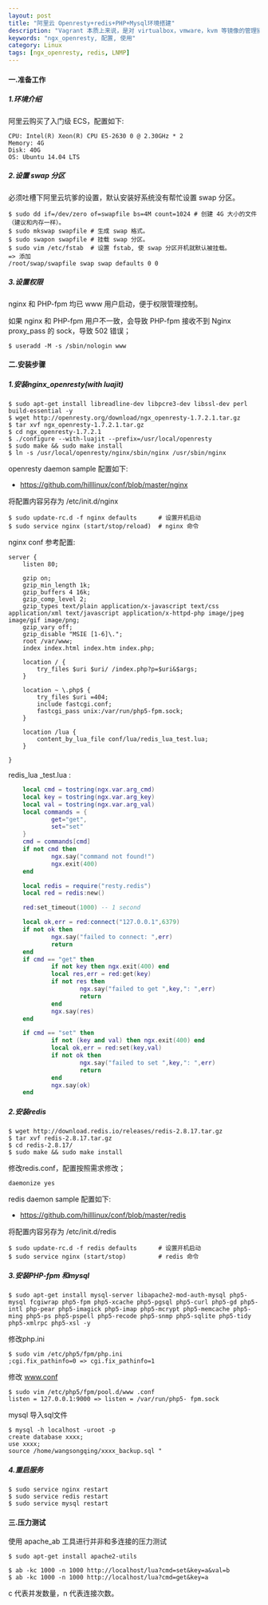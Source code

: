 ```yaml
---
layout: post
title: "阿里云 Openresty+redis+PHP+Mysql环境搭建"
description: "Vagrant 本质上来说，是对 virtualbox，vmware，kvm 等镜像的管理操作，是一个中间层技术。使用它的前提是你本机必须有 virtualbox，vmware，kvm 等虚拟机。"
keywords: "ngx_openresty, 配置, 使用"
category: Linux
tags: [ngx_openresty, redis, LNMP]
---
```


#### 一.准备工作

##### 1.环境介绍

阿里云购买了入门级 ECS，配置如下:

    CPU: Intel(R) Xeon(R) CPU E5-2630 0 @ 2.30GHz * 2
    Memory: 4G
    Disk: 40G
    OS: Ubuntu 14.04 LTS


##### 2.设置 swap 分区

必须吐槽下阿里云坑爹的设置，默认安装好系统没有帮忙设置 swap 分区。

    $ sudo dd if=/dev/zero of=swapfile bs=4M count=1024 # 创建 4G 大小的文件（建议和内存一样）。
    $ sudo mkswap swapfile # 生成 swap 格式。
    $ sudo swapon swapfile # 挂载 swap 分区。
    $ sudo vim /etc/fstab  # 设置 fstab, 使 swap 分区开机就默认被挂载。
    => 添加
    /root/swap/swapfile swap swap defaults 0 0
    
##### 3.设置权限

nginx 和 PHP-fpm 均已 www 用户启动，便于权限管理控制。

如果 nginx 和 PHP-fpm 用户不一致，会导致 PHP-fpm 接收不到 Nginx proxy_pass 的 sock，导致 502 错误；

    $ useradd -M -s /sbin/nologin www

<!-- more -->

#### 二.安装步骤

##### 1.安装nginx_openresty(with luajit)

    $ sudo apt-get install libreadline-dev libpcre3-dev libssl-dev perl build-essential -y
    $ wget http://openresty.org/download/ngx_openresty-1.7.2.1.tar.gz
    $ tar xvf ngx_openresty-1.7.2.1.tar.gz
    $ cd ngx_openresty-1.7.2.1
    $ ./configure --with-luajit --prefix=/usr/local/openresty
    $ sudo make && sudo make install
    $ ln -s /usr/local/openresty/nginx/sbin/nginx /usr/sbin/nginx
    
openresty daemon sample 配置如下:
 
- <https://github.com/hilllinux/conf/blob/master/nginx>

将配置内容另存为 /etc/init.d/nginx
 
    $ sudo update-rc.d -f nginx defaults      # 设置开机启动
    $ sudo service nginx (start/stop/reload)  # nginx 命令
    
nginx conf 参考配置:

    server {  
        listen 80;  
        
        gzip on; 
        gzip_min_length 1k; 
        gzip_buffers 4 16k; 
        gzip_comp_level 2; 
        gzip_types text/plain application/x-javascript text/css application/xml text/javascript application/x-httpd-php image/jpeg image/gif image/png; 
        gzip_vary off; 
        gzip_disable "MSIE [1-6]\."; 
        root /var/www;
        index index.html index.htm index.php;    
        
        location / {     
            try_files $uri $uri/ /index.php?p=$uri&$args;  
        }   

        location ~ \.php$ {
            try_files $uri =404;
            include fastcgi.conf;
            fastcgi_pass unix:/var/run/php5-fpm.sock;
        }
        
        location /lua {
            content_by_lua_file conf/lua/redis_lua_test.lua;
        }
        
    }
    
redis_lua _test.lua :

```lua
    local cmd = tostring(ngx.var.arg_cmd)
    local key = tostring(ngx.var.arg_key)
    local val = tostring(ngx.var.arg_val)
    local commands = {
            get="get",
            set="set"
    }
    cmd = commands[cmd]
    if not cmd then
            ngx.say("command not found!")
            ngx.exit(400)
    end

    local redis = require("resty.redis")
    local red = redis:new()

    red:set_timeout(1000) -- 1 second

    local ok,err = red:connect("127.0.0.1",6379)
    if not ok then
            ngx.say("failed to connect: ",err)
            return
    end
    if cmd == "get" then
            if not key then ngx.exit(400) end
            local res,err = red:get(key)
            if not res then
                    ngx.say("failed to get ",key,": ",err)
                    return
            end
            ngx.say(res)
    end

    if cmd == "set" then
            if not (key and val) then ngx.exit(400) end
            local ok,err = red:set(key,val)
            if not ok then
                    ngx.say("failed to set ",key,": ",err)
                    return
            end
            ngx.say(ok)
    end
```
    

##### 2.安装redis

    $ wget http://download.redis.io/releases/redis-2.8.17.tar.gz
    $ tar xvf redis-2.8.17.tar.gz 
    $ cd redis-2.8.17/
    $ sudo make && sudo make install
    
修改redis.conf，配置按照需求修改；

    daemonize yes
    
redis daemon sample 配置如下:

- <https://github.com/hilllinux/conf/blob/master/redis>

将配置内容另存为 /etc/init.d/redis
 
    $ sudo update-rc.d -f redis defaults      # 设置开机启动
    $ sudo service nginx (start/stop)         # redis 命令

##### 3.安装PHP-fpm 和mysql

    $ sudo apt-get install mysql-server libapache2-mod-auth-mysql php5-mysql fcgiwrap php5-fpm php5-xcache php5-pgsql php5-curl php5-gd php5-intl php-pear php5-imagick php5-imap php5-mcrypt php5-memcache php5-ming php5-ps php5-pspell php5-recode php5-snmp php5-sqlite php5-tidy php5-xmlrpc php5-xsl -y

修改php.ini

    $ sudo vim /etc/php5/fpm/php.ini
    ;cgi.fix_pathinfo=0 => cgi.fix_pathinfo=1
                                  
修改 www.conf                

    $ sudo vim /etc/php5/fpm/pool.d/www .conf
    listen = 127.0.0.1:9000 => listen = /var/run/php5- fpm.sock
    
mysql 导入sql文件                 

    $ mysql -h localhost -uroot -p      
    create database xxxx; 
    use xxxx;             
    source /home/wangsongqing/xxxx_backup.sql "
                                  
    
##### 4.重启服务

    $ sudo service nginx restart
    $ sudo service redis restart
    $ sudo service mysql restart
    
#### 三.压力测试
    
使用 apache_ab 工具进行并非和多连接的压力测试    

    $ sudo apt-get install apache2-utils
    
    $ ab -kc 1000 -n 1000 http://localhost/lua?cmd=set&key=a&val=b
    $ ab -kc 1000 -n 1000 http://localhost/lua?cmd=get&key=a
    
c 代表并发数量，n 代表连接次数。

